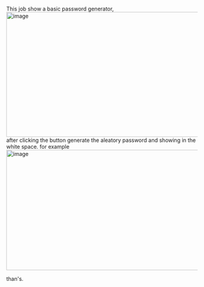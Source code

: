 This job show a basic password generator, 
<img width="735" height="328" alt="image" src="https://github.com/user-attachments/assets/74569520-17d0-4699-a477-0ed6917f00e7" />
after clicking the button generate the aleatory password and showing in the white space.
for example 
<img width="598" height="316" alt="image" src="https://github.com/user-attachments/assets/6a90695d-91d3-4696-bcab-af527c42e9be" />

than's.

